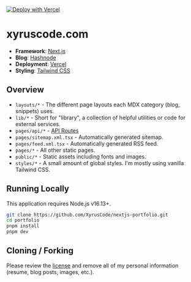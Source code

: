 [![Deploy with Vercel](https://vercel.com/button)](https://vercel.com/new/clone?repository-url=https%3A%2F%2Fgithub.com%xyruscode%2Fnextjs-portfolio)

# xyruscode.com

- **Framework**: [Next.js](https://nextjs.org/)
- **Blog**: [Hashnode](https://hasnode.com)
- **Deployment**: [Vercel](https://vercel.com)
- **Styling**: [Tailwind CSS](https://tailwindcss.com/)

## Overview

- `layouts/*` - The different page layouts each MDX category (blog, snippets) uses.
- `lib/*` - Short for "library", a collection of helpful utilities or code for external services.
- `pages/api/*` - [API Routes](https://nextjs.org/docs/api-routes/introduction) 
- `pages/sitemap.xml.tsx` - Automatically generated sitemap.
- `pages/feed.xml.tsx` - Automatically generated RSS feed.
- `pages/*` - All other static pages.
- `public/*` - Static assets including fonts and images.
- `styles/*` - A small amount of global styles. I'm mostly using vanilla Tailwind CSS.

## Running Locally

This application requires Node.js v16.13+.

```bash
git clone https://github.com/XyrusCode/nextjs-portfolio.git
cd portfolio
pnpm install
pnpm dev
```

## Cloning / Forking

Please review the [license](https://github.com/XyrusCode/nextjs-portfolio/blob/main/LICENSE.txt) and remove all of my personal information (resume, blog posts, images, etc.).
